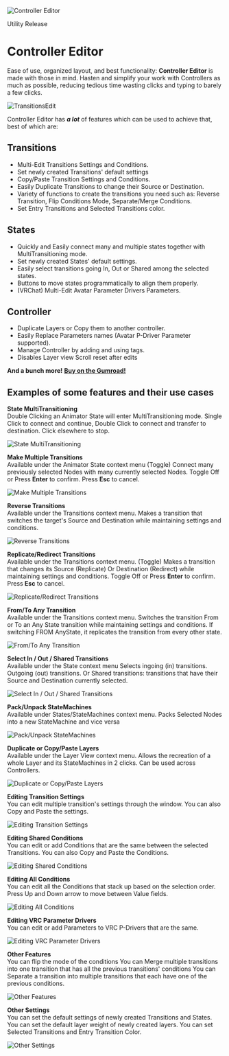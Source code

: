![Controller Editor](https://cdn.discordapp.com/attachments/750900715693539438/874198637289308180/AllTransitioning.gif)

Utility Release  

# Controller Editor
Ease of use, organized layout, and best functionality: <b>Controller Editor</b> is made with those in mind. Hasten and simplify your work with Controllers as much as possible, reducing tedious time wasting clicks and typing to barely a few clicks.

![TransitionsEdit](https://cdn.discordapp.com/attachments/750900715693539438/874447556950782072/ThumbTransitioning.gif)

Controller Editor has <b><i>a lot</i></b> of features which can be used to achieve that, best of which are:

<h2>Transitions</h2>
<ul><li>Multi-Edit Transitions Settings and Conditions.</li>
<li>Set newly created Transitions' default settings</li>
<li>Copy/Paste Transition Settings and Conditions.</li>
<li>Easily Duplicate Transitions to change their Source or Destination.</li>
<li>Variety of functions to create the transitions you need such as: Reverse Transition, Flip Conditions Mode, Separate/Merge Conditions.</li>
<li>Set Entry Transitions and Selected Transitions color.</li></ul>

<h2>States</h2>
<ul><li>Quickly and Easily connect many and multiple states together with MultiTransitioning mode.</li>
<li>Set newly created States' default settings.</li>
<li>Easily select transitions going In, Out or Shared among the selected states.</li>
<li>Buttons to move states programmatically to align them properly.</li>
<li>(VRChat) Multi-Edit Avatar Parameter Drivers Parameters.</li></ul>

<h2>Controller</h2>
<ul><li>Duplicate Layers or Copy them to another controller.</li>
<li>Easily Replace Parameters names (Avatar P-Driver Parameter supported).</li>
<li>Manage Controller by adding and using tags.</li>
<li>Disables Layer view Scroll reset after edits</li></ul>


<b>And a bunch more!</b>
<b><a href=https://dreadrith.gumroad.com/l/CEditor>Buy on the Gumroad!</a></b>

<h2>Examples of some features and their use cases</h2>

<b>State MultiTransitioning</b>  
Double Clicking an Animator State will enter MultiTransitioning mode. Single Click to connect and continue, Double Click to connect and transfer to destination. Click elsewhere to stop.

![State MultiTransitioning](https://cdn.discordapp.com/attachments/813830389033467904/874384002692304976/QuickTransitioning.gif)

<b>Make Multiple Transitions</b>  
Available under the Animator State context menu
(Toggle) Connect many previously selected Nodes with many currently selected Nodes.
Toggle Off or Press <b>Enter</b> to confirm. Press <b>Esc</b> to cancel.

![Make Multiple Transitions](https://cdn.discordapp.com/attachments/813830389033467904/874384788532899920/ManyTransitions.gif)

<b>Reverse Transitions</b>  
Available under the Transitions context menu.
Makes a transition that switches the target's Source and Destination while maintaining settings and conditions.

![Reverse Transitions](https://cdn.discordapp.com/attachments/813830389033467904/874385287713796156/ReversingTransitions.gif)

<b>Replicate/Redirect Transitions</b>  
Available under the Transitions context menu.
(Toggle) Makes a transition that changes its Source (Replicate) Or Destination (Redirect) while maintaining settings and conditions.
Toggle Off or Press <b>Enter</b> to confirm. Press <b>Esc</b> to cancel.

![Replicate/Redirect Transitions](https://cdn.discordapp.com/attachments/813830389033467904/874385891513229312/TrafickingTransitioning.gif)

<b>From/To Any Transition</b>  
Available under the Transitions context menu.
Switches the transition From or To an Any State transition while maintaining settings and conditions.
If switching FROM AnyState, it replicates the transition from every other state.

![From/To Any Transition](https://cdn.discordapp.com/attachments/813830389033467904/874386993029726208/AnyTransitioning.gif)

<b>Select In / Out / Shared Transitions</b>  
Available under the State context menu
Selects ingoing (in) transitions. Outgoing (out) transitions. Or Shared transitions: transitions that have their Source and Destination currently selected.

![Select In / Out / Shared Transitions](https://cdn.discordapp.com/attachments/813830389033467904/874387508090241024/SelectingTransitions.gif)

<b>Pack/Unpack StateMachines</b>  
Available under States/StateMachines context menu.
Packs Selected Nodes into a new StateMachine and vice versa

![Pack/Unpack StateMachines](https://cdn.discordapp.com/attachments/813830389033467904/874390637934428250/PackingTransitioning.gif)

<b>Duplicate or Copy/Paste Layers</b>  
Available under the Layer View context menu.
Allows the recreation of a whole Layer and its StateMachines in 2 clicks. Can be used across Controllers.

![Duplicate or Copy/Paste Layers](https://cdn.discordapp.com/attachments/813830389033467904/874391450878627920/savedTransitioning.gif)

<b>Editing Transition Settings</b>  
You can edit multiple transition's settings through the window. You can also Copy and Paste the settings.

![Editing Transition Settings](https://cdn.discordapp.com/attachments/813830389033467904/874428628635639879/EditingTransitions.gif)

<b>Editing Shared Conditions</b>  
You can edit or add Conditions that are the same between the selected Transitions. You can also Copy and Paste the Conditions.

![Editing Shared Conditions](https://cdn.discordapp.com/attachments/813830389033467904/874429336088891412/sharingTransitioning.gif)

**Editing All Conditions**  
You can edit all the Conditions that stack up based on the selection order. Press Up and Down arrow to move between Value fields.

![Editing All Conditions](https://cdn.discordapp.com/attachments/813830389033467904/874429789644161024/SpeedrunTransitioning.gif)

**Editing VRC Parameter Drivers**  
You can edit or add Parameters to VRC P-Drivers that are the same.

![Editing VRC Parameter Drivers](https://cdn.discordapp.com/attachments/813830389033467904/874444928749563924/VRCTransitioning.gif)

**Other Features**  
You can flip the mode of the conditions
You can Merge multiple transitions into one transition that has all the previous transitions' conditions
You can Separate a transition into multiple transitions that each have one of the previous conditions.

![Other Features](https://cdn.discordapp.com/attachments/813830389033467904/874445675046273034/FlexibleTransitioning.gif)

**Other Settings**  
You can set the default settings of newly created Transitions and States.
You can set the default layer weight of newly created layers.
You can set Selected Transitions and Entry Transition Color.

![Other Settings](https://cdn.discordapp.com/attachments/813830389033467904/874446736494567485/defaultingTransitioning.gif)
